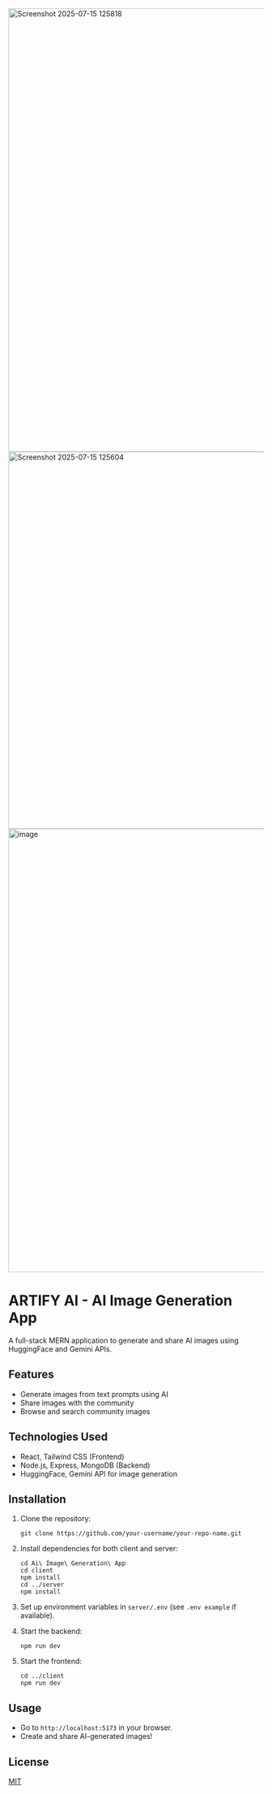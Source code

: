 <img width="1897" height="874" alt="Screenshot 2025-07-15 125818" src="https://github.com/user-attachments/assets/ba92697a-d543-4350-b6cd-4dc8f92fe54b" />
<img width="1892" height="743" alt="Screenshot 2025-07-15 125604" src="https://github.com/user-attachments/assets/f9460363-0f8b-4084-8593-5995b370ee33" />
<img width="1892" height="874" alt="image" src="https://github.com/user-attachments/assets/0046b50c-848e-4231-87d5-b4bc92ecb5b2" />

# ARTIFY AI - AI Image Generation App

A full-stack MERN application to generate and share AI images using HuggingFace and Gemini APIs.

## Features

- Generate images from text prompts using AI
- Share images with the community
- Browse and search community images

## Technologies Used

- React, Tailwind CSS (Frontend)
- Node.js, Express, MongoDB (Backend)
- HuggingFace, Gemini API for image generation

## Installation

1. Clone the repository:
   ```
   git clone https://github.com/your-username/your-repo-name.git
   ```
2. Install dependencies for both client and server:
   ```
   cd Ai\ Image\ Generation\ App
   cd client
   npm install
   cd ../server
   npm install
   ```
3. Set up environment variables in `server/.env` (see `.env example` if available).

4. Start the backend:
   ```
   npm run dev
   ```
5. Start the frontend:
   ```
   cd ../client
   npm run dev
   ```

## Usage

- Go to `http://localhost:5173` in your browser.
- Create and share AI-generated images!

## License

[MIT](LICENSE)
